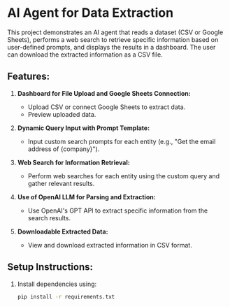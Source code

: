 # AI Agent for Data Extraction

This project demonstrates an AI agent that reads a dataset (CSV or Google Sheets), performs a web search to retrieve specific information based on user-defined prompts, and displays the results in a dashboard. The user can download the extracted information as a CSV file.

## Features:
1. **Dashboard for File Upload and Google Sheets Connection:**
   - Upload CSV or connect Google Sheets to extract data.
   - Preview uploaded data.

2. **Dynamic Query Input with Prompt Template:**
   - Input custom search prompts for each entity (e.g., "Get the email address of {company}").

3. **Web Search for Information Retrieval:**
   - Perform web searches for each entity using the custom query and gather relevant results.

4. **Use of OpenAI LLM for Parsing and Extraction:**
   - Use OpenAI's GPT API to extract specific information from the search results.

5. **Downloadable Extracted Data:**
   - View and download extracted information in CSV format.

## Setup Instructions:
1. Install dependencies using:
   ```bash
   pip install -r requirements.txt
